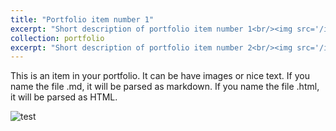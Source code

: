 ```yaml
---
title: "Portfolio item number 1"
excerpt: "Short description of portfolio item number 1<br/><img src='/images/500x300.png'>"
collection: portfolio
excerpt: "Short description of portfolio item number 2<br/><img src='/images/hezhao.png'>"
---
```


This is an item in your portfolio. It can be have images or nice text. If you name the file .md, it will be parsed as markdown. If you name the file .html, it will be parsed as HTML. 

![test](/images/hezhao.png)
